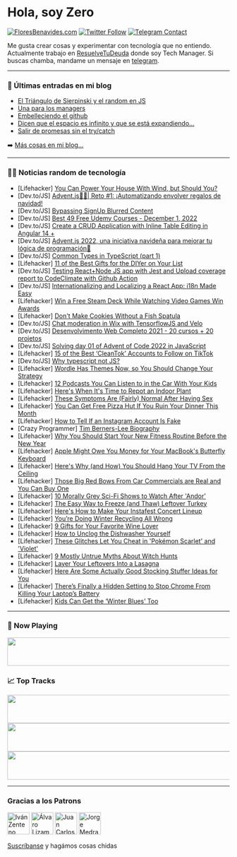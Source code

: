 # Hola, soy Zero

[![FloresBenavides.com](https://img.shields.io/website?down_message=oops&label=MiBlog&style=for-the-badge&up_message=online&url=https%3A%2F%2Ffloresbenavides.com)](https://floresbenavides.com) [![Twitter Follow](https://img.shields.io/twitter/follow/ZeroDragon?color=%231DA1F2&label=Follow&logo=twitter&logoColor=ffffff&style=for-the-badge)](https://twitter.com/zerodragon) [![Telegram Contact](https://img.shields.io/badge/escr%C3%ADbeme-ZeroDragon-%2326A5E4?style=for-the-badge&logo=telegram)](https://t.me/zerodragon)

Me gusta crear cosas y experimentar con tecnología que no entiendo.
Actualmente trabajo en [ResuelveTuDeuda](http://github.com/resuelve) donde soy Tech Manager.
Si buscas chamba, mandame un mensaje en [telegram](https://t.me/zerodragon).

---

### 📕 Últimas entradas en mi blog
<!-- BLOG-POST-LIST:START -->
- [El Triángulo de Sierpinski y el random en JS](https://floresbenavides.com/el-triangulo-de-sierpinski-y-el-random-en-js/)
- [Una para los managers](https://floresbenavides.com/una-para-los-managers/)
- [Embelleciendo el github](https://floresbenavides.com/embelleciendo-el-github/)
- [Dicen que el espacio es infinito y que se está expandiendo…](https://floresbenavides.com/dicen-que-el-espacio-es-infinito-y-que-se-esta-expandiendo/)
- [Salir de promesas sin el try/catch](https://floresbenavides.com/salir-de-promesas-sin-el-try-catch/)
<!-- BLOG-POST-LIST:END -->

➡️ [Más cosas en mi blog...](https://floresbenavides.com)

---

### 👨‍💻 Noticias random de tecnología
<!-- TECH-POSTS:START -->
- [Lifehacker] [You Can Power Your House With Wind, but Should You?](https://lifehacker.com/you-can-power-your-house-with-wind-but-should-you-1849840860)
- [Dev.to/JS] [Advent.js🎅🏼| Reto #1: ¡Automatizando envolver regalos de navidad!](https://dev.to/duxtech/adventjs-reto-1-automatizando-envolver-regalos-de-navidad-133n)
- [Dev.to/JS] [Bypassing SignUp Blurred Content](https://dev.to/f53/bypassing-signup-blurred-content-pbo)
- [Dev.to/JS] [Best 49 Free Udemy Courses - December 1, 2022](https://dev.to/theprogramminbuddyclub/best-49-free-udemy-courses-december-1-2022-89o)
- [Dev.to/JS] [Create a CRUD Application with Inline Table Editing in Angular 14 +](https://dev.to/chadwinjdeysel/create-an-crud-application-with-inline-table-editing-in-angular-14--1edl)
- [Dev.to/JS] [Advent.js 2022, una iniciativa navideña para mejorar tu lógica de programación🎄](https://dev.to/duxtech/adventjs-2022-una-iniciativa-navidena-para-mejorar-tu-logica-de-programacion-1k0)
- [Dev.to/JS] [Common Types in TypeScript &lpar;part 1&rpar;](https://dev.to/1solation/common-types-in-typescript-part-1-5f9l)
- [Lifehacker] [11 of the Best Gifts for the DIYer on Your List](https://lifehacker.com/11-of-the-best-gifts-for-the-diyer-on-your-list-1849839705)
- [Dev.to/JS] [Testing React+Node JS app with Jest and Upload coverage report to CodeClimate with Github Action](https://dev.to/shang8024/testing-reactnode-js-app-with-jest-and-upload-coverage-report-to-codeclimate-with-github-action-4d9p)
- [Dev.to/JS] [Internationalizing and Localizing a React App: i18n Made Easy](https://dev.to/joshuaslate/internationalizing-and-localizing-a-react-app-i18n-made-easy-3fbm)
- [Lifehacker] [Win a Free Steam Deck While Watching Video Games Win Awards](https://lifehacker.com/win-a-free-steam-deck-while-watching-video-games-win-aw-1849840788)
- [Lifehacker] [Don&#39;t Make Cookies Without a Fish Spatula](https://lifehacker.com/dont-make-cookies-without-a-fish-spatula-1849840982)
- [Dev.to/JS] [Chat moderation in Wix with TensorflowJS and Velo](https://dev.to/amandamartindev/chat-moderation-in-wix-with-tensorflowjs-and-velo-4dd2)
- [Dev.to/JS] [Desenvolvimento Web Completo 2021 - 20 cursos + 20 projetos](https://dev.to/koalitos/desenvolvimento-web-completo-2021-20-cursos-20-projetos-nn2)
- [Dev.to/JS] [Solving day 01 of Advent of Code 2022 in JavaScript](https://dev.to/thibpat/solving-day-01-of-advent-of-code-2022-in-javascript-5dip)
- [Lifehacker] [15 of the Best ‘CleanTok’ Accounts to Follow on TikTok](https://lifehacker.com/15-of-the-best-cleantok-accounts-to-follow-on-tiktok-1849838334)
- [Dev.to/JS] [Why typescript not JS?](https://dev.to/deepachaurasia1/why-typescript-not-js-20l3)
- [Lifehacker] [Wordle Has Themes Now, so You Should Change Your Strategy](https://lifehacker.com/wordle-has-themes-now-so-you-should-change-your-strate-1849840529)
- [Lifehacker] [12 Podcasts You Can Listen to in the Car With Your Kids](https://lifehacker.com/12-podcasts-you-can-listen-to-in-the-car-with-your-kids-1849806601)
- [Lifehacker] [Here&#39;s When It&#39;s Time to Repot an Indoor Plant](https://lifehacker.com/heres-when-its-time-to-repot-an-indoor-plant-1849839763)
- [Lifehacker] [These Symptoms Are &lpar;Fairly&rpar; Normal After Having Sex](https://lifehacker.com/these-symptoms-are-fairly-normal-after-having-sex-1849839450)
- [Lifehacker] [You Can Get Free Pizza Hut If You Ruin Your Dinner This Month](https://lifehacker.com/you-can-get-free-pizza-hut-if-you-ruin-your-dinner-this-1849838743)
- [Lifehacker] [How to Tell If an Instagram Account Is Fake](https://lifehacker.com/how-to-tell-if-an-instagram-account-is-fake-1849838074)
- [Crazy Programmer] [Tim Berners-Lee Biography](https://www.thecrazyprogrammer.com/2022/12/tim-berners-lee-biography.html)
- [Lifehacker] [Why You Should Start Your New Fitness Routine Before the New Year](https://lifehacker.com/why-you-should-start-your-new-fitness-routine-before-th-1849837923)
- [Lifehacker] [Apple Might Owe You Money for Your MacBook&#39;s Butterfly Keyboard](https://lifehacker.com/apple-might-owe-you-money-for-your-macbooks-butterfly-k-1849837945)
- [Lifehacker] [Here&#39;s Why &lpar;and How&rpar; You Should Hang Your TV From the Ceiling](https://lifehacker.com/heres-why-and-how-you-should-hang-your-tv-from-the-ce-1849837776)
- [Lifehacker] [Those Big Red Bows From Car Commercials are Real and You Can Buy One](https://lifehacker.com/those-big-red-bows-from-car-commercials-are-real-and-yo-1849837101)
- [Lifehacker] [10 Morally Grey Sci-Fi Shows to Watch After &#39;Andor&#39;](https://lifehacker.com/10-morally-grey-sci-fi-shows-to-watch-after-andor-1849835682)
- [Lifehacker] [The Easy Way to Freeze &lpar;and Thaw&rpar; Leftover Turkey](https://lifehacker.com/the-easy-way-to-freeze-and-thaw-leftover-turkey-1849837026)
- [Lifehacker] [Here&#39;s How to Make Your Instafest Concert Lineup](https://lifehacker.com/heres-how-to-make-your-instafest-concert-lineup-1849836938)
- [Lifehacker] [You’re Doing Winter Recycling All Wrong](https://lifehacker.com/you-re-doing-winter-recycling-all-wrong-1849837034)
- [Lifehacker] [9 Gifts for Your Favorite Wine Lover](https://lifehacker.com/9-gifts-for-your-favorite-wine-lover-1849836931)
- [Lifehacker] [How to Unclog the Dishwasher Yourself](https://lifehacker.com/how-to-unclog-the-dishwasher-yourself-1849834454)
- [Lifehacker] [These Glitches Let You Cheat in &#39;Pokémon Scarlet&#39; and &#39;Violet&#39;](https://lifehacker.com/these-glitches-let-you-cheat-in-pokemon-scarlet-and-vio-1849835824)
- [Lifehacker] [9 Mostly Untrue Myths About Witch Hunts](https://lifehacker.com/9-mostly-untrue-myths-about-witch-hunts-1849828760)
- [Lifehacker] [Layer Your Leftovers Into a Lasagna](https://lifehacker.com/layer-your-leftovers-into-a-lasagna-1849835857)
- [Lifehacker] [Here Are Some Actually Good Stocking Stuffer Ideas for You](https://lifehacker.com/here-are-some-actually-good-stocking-stuffer-ideas-for-1849832773)
- [Lifehacker] [There’s Finally a Hidden Setting to Stop Chrome From Killing Your Laptop’s Battery](https://lifehacker.com/there-s-finally-a-hidden-setting-to-stop-chrome-from-ki-1849835503)
- [Lifehacker] [Kids Can Get the ‘Winter Blues’ Too](https://lifehacker.com/kids-can-get-the-winter-blues-too-1849834071)<!-- TECH-POSTS:END -->

---

### 🎵 Now Playing
<a href="https://spotify-now-playing-dun.vercel.app/now-playing?open"><img src="https://spotify-now-playing-dun.vercel.app/now-playing" width="540" height="64"></a>

### 📈 Top Tracks
<a href="https://spotify-now-playing-dun.vercel.app/top-tracks?i=1&open"><img src="https://spotify-now-playing-dun.vercel.app/top-tracks?i=1" width="540" height="64"></a>
<a href="https://spotify-now-playing-dun.vercel.app/top-tracks?i=2&open"><img src="https://spotify-now-playing-dun.vercel.app/top-tracks?i=2" width="540" height="64"></a>
<a href="https://spotify-now-playing-dun.vercel.app/top-tracks?i=3&open"><img src="https://spotify-now-playing-dun.vercel.app/top-tracks?i=3" width="540" height="64"></a>

---

### Gracias a los Patrons
[<img src="https://avatars.githubusercontent.com/u/243380?v=4" alt="Iván Zenteno" width="50px">](https://github.com/k001) [<img src="https://avatars.githubusercontent.com/u/19955639?v=4" alt="Álvaro Lizama" width="50px">](https://github.com/alvarolizama) [<img src="https://avatars.githubusercontent.com/u/2718753?v=4" alt="Juan Carlos Ruiz" width="50px">](https://github.com/JuanCrg90) [<img src="https://avatars.githubusercontent.com/u/37025?v=4" alt="Jorge Medrano" width="50px">](https://github.com/h1pp1e) 

[Suscríbanse](https://www.patreon.com/zerodragon) y hagámos cosas chidas
